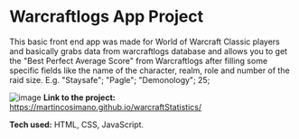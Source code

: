 # Warcraftlogs App Project
This basic front end app was made for World of Warcraft Classic players and basically grabs data from warcraftlogs database and allows you to get the "Best Perfect Average Score" from Warcraftlogs after filling some specific fields like the name of the character, realm, role and number of the raid size. E.g. "Staysafe"; "Pagle"; "Demonology"; 25;

![image](https://user-images.githubusercontent.com/103332504/206474925-fe96a9c4-87a6-4640-a5a3-ff7b5a4877ea.png)
**Link to the project:** https://martincosimano.github.io/warcraftStatistics/

**Tech used:** HTML, CSS, JavaScript.
